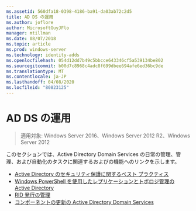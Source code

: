 ```yaml
---
ms.assetid: 560dfa18-0398-4186-ba91-da03ab72c2d5
title: AD DS の運用
ms.author: joflore
author: MicrosoftGuyJFlo
manager: mtillman
ms.date: 08/07/2018
ms.topic: article
ms.prod: windows-server
ms.technology: identity-adds
ms.openlocfilehash: 054d12dd7b49c5bbcce643346cf5a539134be802
ms.sourcegitcommit: b00d7c8968c4adc8f699dbee694afe6ed36bc9de
ms.translationtype: MT
ms.contentlocale: ja-JP
ms.lasthandoff: 04/08/2020
ms.locfileid: "80823125"
---
```

# <a name="ad-ds-operations"></a>AD DS の運用

>適用対象: Windows Server 2016、Windows Server 2012 R2、Windows Server 2012

このセクションでは、Active Directory Domain Services の日常の管理、管理、および自動化のタスクに関連するおよびの機能へのリンクを示します。
  
* [Active Directory のセキュリティ保護に関するベスト プラクティス](../../../ad-ds/plan/security-best-practices/Best-Practices-for-Securing-Active-Directory.md)  
* [Windows PowerShell を使用したレプリケーションとトポロジ管理の Active Directory](../../../ad-ds/manage/powershell/Active-Directory-Replication-and-Topology-Management-Using-Windows-PowerShell.md)  
* [RID 発行の管理](../../../ad-ds/manage/Managing-RID-Issuance.md)  
* [コンポーネントの更新の Active Directory Domain Services](../../../ad-ds/manage/component-updates/Active-Directory-Domain-Services-Component-Updates.md)
